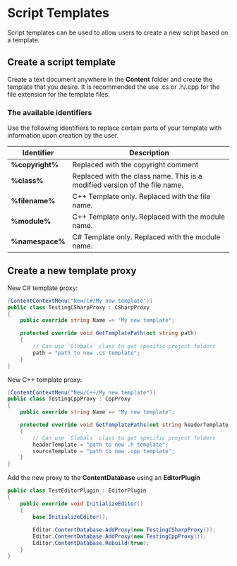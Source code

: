 # Script Templates

Script templates can be used to allow users to create a new script based on a template.

## Create a script template

Create a text document anywhere in the **Content** folder and create the template that you desire. It is recommended the use .cs or .h/.cpp for the file extension for the template files.

### The available identifiers

Use the following identifiers to replace certain parts of your template with information upon creation by the user.

| Identifier | Description |
|--------|--------|
| **%copyright%** | Replaced with the copyright comment |
| **%class%** | Replaced with the class name. This is a modified version of the file name. |
| **%filename%** | C++ Template only. Replaced with the file name. |
| **%module%** | C++ Template only. Replaced with the module name. |
| **%namespace%** | C# Template only. Replaced with the module name. |

## Create a new template proxy

New C# template proxy:

```cs
[ContentContextMenu("New/C#/My new template")]
public class TestingCSharpProxy : CSharpProxy 
{
    public override string Name => "My new template";

    protected override void GetTemplatePath(out string path)
    {
        // Can use `Globals` class to get specific project folders
        path = "path to new .cs template";
    }
}
```

New C++ template proxy:

```cs
[ContentContextMenu("New/C++/My new template")]
public class TestingCppProxy : CppProxy
{
    public override string Name => "My new template";

    protected override void GetTemplatePaths(out string headerTemplate, out string sourceTemplate)
    {
        // Can use `Globals` class to get specific project folders
        headerTemplate = "path to new .h template";
        sourceTemplate = "path to new .cpp template";
    }
}
```

Add the new proxy to the **ContentDatabase** using an **EditorPlugin**

```cs
public class TestEditorPlugin : EditorPlugin
{
    public override void InitializeEditor()
    {
        base.InitializeEditor();
        
        Editor.ContentDatabase.AddProxy(new TestingCSharpProxy());
        Editor.ContentDatabase.AddProxy(new TestingCppProxy());
        Editor.ContentDatabase.Rebuild(true);
    }
}
```